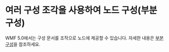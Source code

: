 # <a name="configure-node-with-multiple-configuration-fragments-partial-configurations"></a>여러 구성 조각을 사용하여 노드 구성(부분 구성)

WMF 5.0에서는 구성 문서를 조작으로 노드에 제공할 수 있습니다. 자세한 내용은 [부분 구성](https://msdn.microsoft.com/powershell/dsc/partialconfigs)을 참조하세요.
